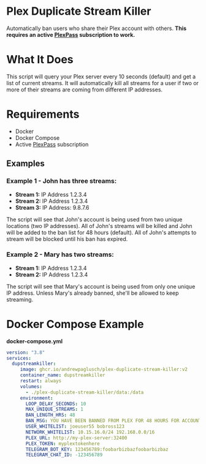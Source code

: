 # Plex Duplicate Stream Killer
Automatically ban users who share their Plex account with others. **This requires an active [PlexPass](https://www.plex.tv/plex-pass/) subscription to work.**

# What It Does
This script will query your Plex server every 10 seconds (default) and get a list of current streams. It will automatically kill all streams for a user if two or more of their streams are coming from different IP addresses. 

# Requirements
- Docker
- Docker Compose
- Active [PlexPass](https://www.plex.tv/plex-pass/) subscription

## Examples

### Example 1 - John has three streams:

 - **Stream 1:** IP Address 1.2.3.4
 - **Stream 2:** IP Address 1.2.3.4
 - **Stream 3:** IP Address: 9.8.7.6
 
 The script will see that John's account is being used from two unique locations (two IP addresses). All of John's streams will be killed and John will be added to the ban list for 48 hours (default). All of John's attempts to stream will be blocked until his ban has expired.
 
 ### Example 2 - Mary has two streams:
 
  - **Stream 1:** IP Address 1.2.3.4
  - **Stream 2:** IP Address 1.2.3.4
  
  The script will see that Mary's account is being used from only one unique IP address. Unless Mary's already banned, she'll be allowed to keep streaming.

# Docker Compose Example

**docker-compose.yml**
```yaml
version: "3.8"
services:
  dupstreamkiller:
     image: ghcr.io/andrewpaglusch/plex-duplicate-stream-killer:v2
     container_name: dupstreamkiller
     restart: always
     volumes:
       - ./plex-duplicate-stream-killer/data:/data
     environment:
       LOOP_DELAY_SECONDS: 10
       MAX_UNIQUE_STREAMS: 1
       BAN_LENGTH_HRS: 48
       BAN_MSG: YOU HAVE BEEN BANNED FROM PLEX FOR 48 HOURS FOR ACCOUNT SHARING. This is an automated message.
       USER_WHITELIST: joeuser55 bobross123
       NETWORK_WHITELIST: 10.15.16.0/24 192.168.0.0/16
       PLEX_URL: http://my-plex-server:32400
       PLEX_TOKEN: myplextokenhere
       TELEGRAM_BOT_KEY: 123456789:foobarbizbazfoobarbizbaz
       TELEGRAM_CHAT_ID: -123456789
```

